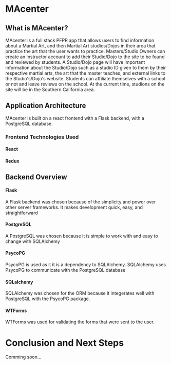 # MAcenter

## What is MAcenter?

MAcenter is a full stack PFPR app that allows users to find information about a Martial Art, and then Martial Art studios/Dojos in their area that practice the art that the user wants to practice. Masters/Studio Owners can create an instructor account to add their Studio/Dojo to the site to be found and reviewed by students. A Studio/Dojo page will have important information about the Studio/Dojo such as a studio ID given to them by their respective martial arts, the art that the master teaches, and external links to the Studio's/Dojo's website. Students can affiliate themselves with a school or not and leave reviews on the school. At the current time, studions on the site will be in the Southern California area.

## Application Architecture

MAcenter is built on a react frontend with a Flask backend, with a PostgreSQL database.

### Frontend Technologies Used

#### React
#### Redux

## Backend Overview

#### Flask

A Flask backend was chosen because of the simplicity and power over other server frameworks. It makes development quick, easy, and straightforward 

#### PostgreSQL

A PostgreSQL was chosen because it is simple to work with and easy to change with SQLAlchemy

#### PsycoPG

PsycoPG is used as it it is a dependency to SQLAlchemy. SQLAlchemy uses PsycoPG to communicate with the PostgreSQL database

#### SQLalchemy

SQLAlchemy was chosen for the ORM because it integerates well with PostgreSQL with the PsycoPG package.

#### WTForms

WTForms was used for validating the forms that were sent to the user.

# Conclusion and Next Steps

Comming soon...
